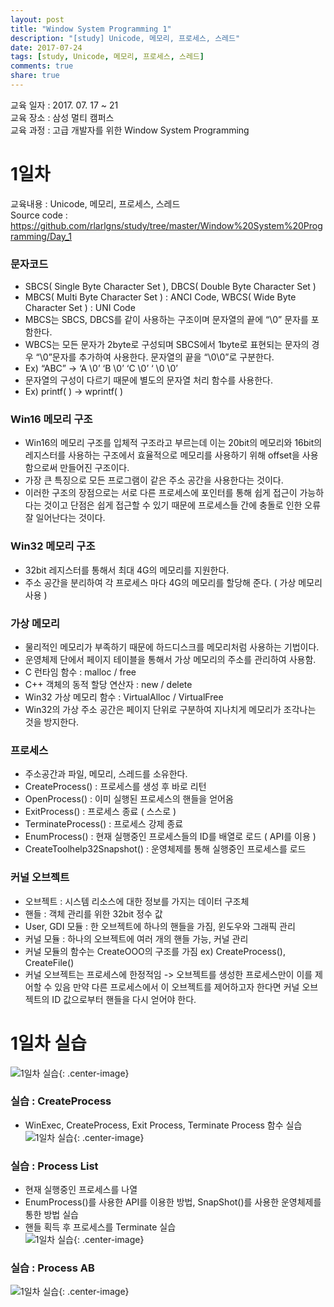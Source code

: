 ```yaml
---
layout: post
title: "Window System Programming 1"
description: "[study] Unicode, 메모리, 프로세스, 스레드"
date: 2017-07-24
tags: [study, Unicode, 메모리, 프로세스, 스레드]
comments: true
share: true
---
```


교육 일자 : 2017. 07. 17 ~ 21  
교육 장소 : 삼성 멀티 캠퍼스  
교육 과정 : 고급 개발자를 위한 Window System Programming  

# 1일차  

교육내용 : Unicode, 메모리, 프로세스, 스레드  
Source code : <https://github.com/rlarlgns/study/tree/master/Window%20System%20Programming/Day_1>  

### 문자코드  
 - SBCS( Single Byte Character Set ), DBCS( Double Byte Character Set )
 - MBCS( Multi Byte Character Set ) : ANCI Code, WBCS( Wide Byte Character Set ) : UNI Code
 - MBCS는 SBCS, DBCS를 같이 사용하는 구조이며 문자열의 끝에 “\0” 문자를 포함한다.
 - WBCS는 모든 문자가 2byte로 구성되며 SBCS에서 1byte로 표현되는 문자의 경우 “\0”문자를 추가하여 사용한다. 문자열의 끝을 “\0\0”로 구분한다.
 - Ex) “ABC” -> ‘A \0’ ‘B \0’ ‘C \0’ ‘ \0 \0’
 - 문자열의 구성이 다르기 때문에 별도의 문자열 처리 함수를 사용한다.
 - Ex) printf( ) -> wprintf( )

### Win16 메모리 구조  
 - Win16의 메모리 구조를 입체적 구조라고 부르는데 이는 20bit의 메모리와 16bit의 레지스터를 사용하는 구조에서 효율적으로 메모리를 사용하기 위해 offset을 사용함으로써 만들어진 구조이다.
 - 가장 큰 특징으로 모든 프로그램이 같은 주소 공간을 사용한다는 것이다.
 - 이러한 구조의 장점으로는 서로 다른 프로세스에 포인터를 통해 쉽게 접근이 가능하다는 것이고 단점은 쉽게 접근할 수 있기 때문에 프로세스들 간에 충돌로 인한 오류 잘 일어난다는 것이다.

### Win32 메모리 구조  
 - 32bit 레지스터를 통해서 최대 4G의 메모리를 지원한다.
 - 주소 공간을 분리하여 각 프로세스 마다 4G의 메모리를 할당해 준다. ( 가상 메모리 사용 )

### 가상 메모리  
 - 물리적인 메모리가 부족하기 때문에 하드디스크를 메모리처럼 사용하는 기법이다.
 - 운영체제 단에서 페이지 테이블을 통해서 가상 메모리의 주소를 관리하여 사용함.
 - C 런타임 함수 : malloc / free
 - C++ 객체의 동적 할당 연산자 : new / delete
 - Win32 가상 메모리 함수 : VirtualAlloc / VirtualFree
 - Win32의 가상 주소 공간은 페이지 단위로 구분하여 지나치게 메모리가 조각나는 것을 방지한다.

### 프로세스
 - 주소공간과 파일, 메모리, 스레드를 소유한다.
 - CreateProcess() : 프로세스를 생성 후 바로 리턴
 - OpenProcess() : 이미 실행된 프로세스의 핸들을 얻어옴
 - ExitProcess() : 프로세스 종료 ( 스스로 )
 - TerminateProcess() : 프로세스 강제 종료
 - EnumProcess() : 현재 실행중인 프로세스들의 ID를 배열로 로드 ( API를 이용 )
 - CreateToolhelp32Snapshot() : 운영체제를 통해 실행중인 프로세스를 로드

### 커널 오브젝트
 - 오브젝트 : 시스템 리소스에 대한 정보를 가지는 데이터 구조체
 - 핸들 : 객체 관리를 위한 32bit 정수 값
 - User, GDI 모듈 : 한 오브젝트에 하나의 핸들을 가짐, 윈도우와 그래픽 관리
 - 커널 모듈 : 하나의 오브젝트에 여러 개의 핸들 가능, 커널 관리
 - 커널 모듈의 함수는 CreateOOO의 구조를 가짐 ex) CreateProcess(), CreateFile()
 - 커널 오브젝트는 프로세스에 한정적임 -> 오브젝트를 생성한 프로세스만이 이를 제어할 수 있음 만약 다른 프로세스에서 이 오브젝트를 제어하고자 한다면 커널 오브젝트의 ID 값으로부터 핸들을 다시 얻어야 한다.

# 1일차 실습  
![1일차 실습]({{site.url}}/img/Window/Day1_1.jpg){: .center-image}  

### 실습 : CreateProcess
 - WinExec, CreateProcess, Exit Process, Terminate Process 함수 실습  
![1일차 실습]({{site.url}}/img/Window/Day1_2.jpg){: .center-image}  
<script src="https://gist.github.com/rlarlgns/25a9f366379bea460653db2ccd84f097.js"></script>  

### 실습 : Process List
 - 현재 실행중인 프로세스를 나열
 - EnumProcess()를 사용한 API를 이용한 방법, SnapShot()를 사용한 운영체제를 통한 방법 실습
 - 핸들 획득 후 프로세스를 Terminate 실습  
![1일차 실습]({{site.url}}/img/Window/Day1_3.jpg){: .center-image}
<script src="https://gist.github.com/rlarlgns/0f1b01650ea712a69553dd7f9c103cef.js"></script>  

### 실습 : Process AB
![1일차 실습]({{site.url}}/img/Window/Day1_4.jpg){: .center-image}  
<script src="https://gist.github.com/rlarlgns/ef10ca13f3cfbd04ab5db8f19c941a3a.js"></script>  
